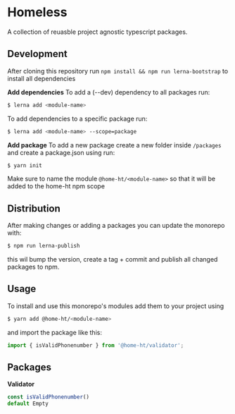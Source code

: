 # Homeless
A collection of reuasble project agnostic typescript packages.

## Development
After cloning this repository run `npm install && npm run lerna-bootstrap` to install all dependencies

**Add dependencies**
To add a (--dev) dependency to all packages run:
```sh
$ lerna add <module-name>
```

To add dependencies to a specific package run:
```sh
$ lerna add <module-name> --scope=package
```
**Add package**
To add a new package create a new folder inside `/packages` and create a package.json using run:
```sh
$ yarn init
```
Make sure to name the module `@home-ht/<module-name>` so that it will be added to the home-ht npm scope
## Distribution
After making changes or adding a packages you can update the monorepo with:
```sh
$ npm run lerna-publish
```
this wil bump the version, create a tag + commit and publish all changed packages to npm.

## Usage
To install and use this monorepo's modules add them to your project using
```sh
$ yarn add @home-ht/<module-name>
```
and import the package like this:
```typescript
import { isValidPhonenumber } from '@home-ht/validator';
```
## Packages

**Validator**
```typescript
const isValidPhonenumber()
default Empty
```
